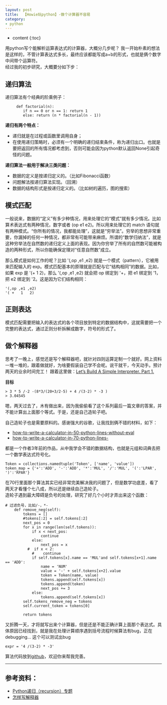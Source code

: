 ```yaml
---
layout: post
title:  【Howie玩python】-做个计算器不容易
category: 
- python  
---
```


* content
{:toc}


用python写个能解析运算表达式的计算器，大概分几步呢？
 我一开始朴素的想法是这样的，不管计算表达式多长，最终应该都能写成a+b的形式，也就是俩个数字中间带个运算符。   
 经过我的初步研究，大概要分如下步：

## 递归算法  
 

 递归算法有个经典的阶乘例子：
 
		 def factorial(n):
		    if n == 0 or n == 1: return 1
		    else: return (n * factorial(n - 1))
		    
**递归有两个特点：**  

 - 递归就是在过程或函数里调用自身；   
 - 在使用递归策略时，必须有一个明确的递归结束条件，称为递归出口。也就是要把返回的所有情况都考虑到，否则可能会因为python默认返回None引起奇怪的问题。

**递归算法一般用于解决三类问题：**    

- 数据的定义是按递归定义的。（比如Fibonacci函数）   
- 问题解法按递归算法实现。（回溯）    
- 数据的结构形式是按递归定义的。（比如树的遍历，图的搜索）    

## 模式匹配

一般说来，数据的“定义”有多少种情况，用来处理它的“模式”就有多少情况。比如算术表达式有两种情况，数字或者 (op e1 e2)。所以用来处理它的 match 语句就有两种模式。“你所有的情况，我都能处理”，这就是“穷举法”。穷举的思想非常重要，你漏掉的任何一种情况，都非常有可能带来麻烦。所谓的“数学归纳法”，就是这种穷举法在自然数的递归定义上面的表现。因为你穷举了所有的自然数可能被构造的两种形式，所以你能确保定理对“任意自然数”成立。

那么模式是如何工作的呢？比如 '(,op ,e1 ,e2) 就是一个模式（pattern），它被用来匹配输入的 exp。模式匹配基本的原理就是匹配与它“结构相同”的数据。比如，如果 exp 是 '(+ 1 2)，那么 '(,op ,e1 ,e2) 就会把 op 绑定到 '+，把 e1 绑定到 '1，把 e2 绑定到 '2。这是因为它们结构相同：

	'(,op ,e1 ,e2)
	'( +   1   2)

## 正则表达    
模式匹配需要把输入的表达式的各个项目放到特定的数据结构中，这就需要把一个完整的表达式，通过正则分析拆解成数字，符号的形式了。

## 做个解释器
思考了一晚上，感觉还是写个解释器吧，就针对四则运算定制一个就好。网上资料一堆一堆的，跟着做就好，为啥要假装自己学不会呢。说干就干，今天动手。预计两天的业余时间完工！
跟着这里做：[Let’s Build A Simple Interpreter. Part 1.](http://ruslanspivak.com/lsbasi-part1/)

**目标**  

	> 3 * 5 /-2 -(8*3/(20+3/2-5) + 4 /(3-2) * -3 )
	> 3.04545

嗯，两天过去了，木有做出来，因为我偷偷看了这个系列最后一篇文章的答案，并不能计算出上面那个等式。于是，还是自己造轮子吧。  

自己造轮子也是需要原料的。感谢强大的谷歌，让我找到俩不错的材料，如下：    

- [how-to-write-a-calculator-in-50-python-lines-without-eval](http://blog.erezsh.com/how-to-write-a-calculator-in-50-python-lines-without-eval/)    
- [how-to-write-a-calculator-in-70-python-lines-](http://blog.erezsh.com/how-to-write-a-calculator-in-70-python-lines-by-writing-a-recursive-descent-parser/)    

都是一个作者3年前的作品，从中我学会不错的数据结构，也就是元组和词典去把一个数学表达式符号化。    
	
	Token = collections.namedtuple('Token', ['name', 'value'])
	token_map = {'+':'ADD', '-':'ADD', '*':'MUL', '/':'MUL', '(':'LPAR', ')':'RPAR'}


在70行里面那个算法其实已经非常完美解决我的问题了，但是数学功底差，看了两天才看懂个七八成，所以还是继续自己造轮子。  
造轮子遇到最大障碍是负号的处理，研究了好几个小时才弄出来这个函数：    
	
	# 过滤负号，比如/-，*-
	    def remove_neg(self):
	        tokens = []
	        #tokens[:2] = self.tokens[:2]
	        next_pos = 0
	        for x in range(len(self.tokens)):
	            if x < next_pos:
	                continue
	            else:
	                next_pos = x
	          #  if x < 2:
	            #    continue
	            if self.tokens[x].name == 'MUL'and self.tokens[x+1].name == 'ADD':
	                name = 'NUM'
	                value = '-' + self.tokens[x+2].value
	                token = Token(name, value)
	                tokens.append(self.tokens[x])
	                tokens.append(token)
	                next_pos += 3
	            else:
	                tokens.append(self.tokens[x])
	        self.tokens_remove_neg = tokens
	        self.current_token = tokens[0]

	        return tokens


又折腾一天，才将就写出来个计算器，但是还是不能正确计算上面那个表达式。具体原因已经找到，就是我在处理计算顺序遇到括号流程时候算法有bug，正在debugging...
这个可以测试出bug

	expr = '4 /(3-2) * -3'

算法代码放到[github](https://github.com/de8ug/pythonStudy/blob/master/s11/day2/calc_exp.py)，欢迎你来帮我完善。



---

## 参考资料：
* [Python递归（recursion）专题](http://www.cnblogs.com/balian/archive/2011/02/11/1951054.html)
* [怎样写解释器](http://www.cnblogs.com/heyonggang/archive/2012/12/18/2823177.html)
